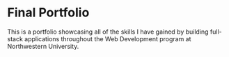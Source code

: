 # Final Portfolio 

This is a portfolio showcasing all of the skills I have gained by building full-stack applications throughout the Web Development program at Northwestern University. 
